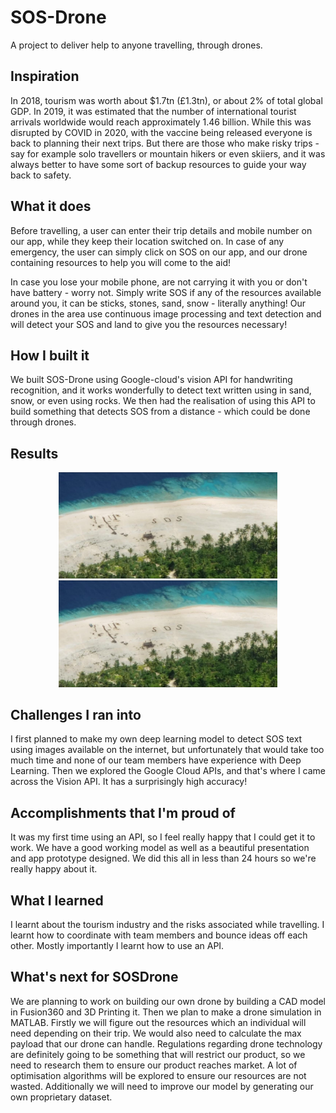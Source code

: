# SOS-Drone
A project to deliver help to anyone travelling, through drones.


## Inspiration
In 2018, tourism was worth about $1.7tn (£1.3tn), or about 2% of total global GDP. In 2019, it was estimated that the number of international tourist arrivals worldwide would reach approximately 1.46 billion. While this was disrupted by COVID in 2020, with the vaccine being released everyone is back to planning their next trips. But there are those who make risky trips - say for example solo travellers or mountain hikers or even skiiers, and it was always better to have some sort of backup resources to guide your way back to safety.

## What it does
Before travelling, a user can enter their trip details and mobile number on our app, while they keep their location switched on. In case of any emergency, the user can simply click on SOS on our app, and our drone containing resources to help you will come to the aid!

In case you lose your mobile phone, are not carrying it with you or don't have battery - worry not. Simply write SOS if any of the resources available around you, it can be sticks, stones, sand, snow - literally anything! Our drones in the area use continuous image processing and text detection and will detect your SOS and land to give you the resources necessary!

## How I built it
We built SOS-Drone using Google-cloud's vision API for handwriting recognition, and it works wonderfully to detect text written using in sand, snow, or even using rocks. We then had the realisation of using this API to build something that detects SOS from a distance - which could be done through drones. 

## Results 

<p align="center">
  <img src="sos_beach.jpg" width="350" title="hover text">
  <img src="sos_beach.jpg" width="350" alt="accessibility text">
</p>

## Challenges I ran into
I first planned to make my own deep learning model to detect SOS text using images available on the internet, but unfortunately that would take too much time and none of our team members have experience with Deep Learning. Then we explored the Google Cloud APIs, and that's where I came across the Vision API. It has a surprisingly high accuracy!

## Accomplishments that I'm proud of
It was my first time using an API, so I feel really happy that I could get it to work. We have a good working model as well as a beautiful presentation and app prototype designed. We did this all in less than 24 hours so we're really happy about it.

## What I learned
I learnt about the tourism industry and the risks associated while travelling. I learnt how to coordinate with team members and bounce ideas off each other. Mostly importantly I learnt how to use an API. 

## What's next for SOSDrone
We are planning to work on building our own drone by building a CAD model in Fusion360 and 3D Printing it. Then we plan to make a drone simulation in MATLAB. Firstly we will figure out the resources which an individual will need depending on their trip. We would also need to calculate the max payload that our drone can handle. Regulations regarding drone technology are definitely going to be something that will restrict our product, so we need to research them to ensure our product reaches market. A lot of optimisation algorithms will be explored to ensure our resources are not wasted. Additionally we will need to improve our model by generating our own proprietary dataset.
